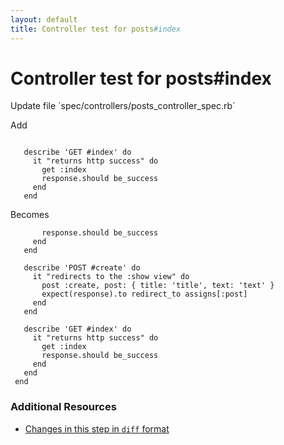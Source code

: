 ```yaml
---
layout: default
title: Controller test for posts#index
---
```


<h1 id="main">Controller test for posts#index</h1>
Update file `spec/controllers/posts_controller_spec.rb`

Add
<pre><code>&nbsp;
   describe &#39;GET #index&#39; do
     it &quot;returns http success&quot; do
       get :index
       response.should be_success
     end
   end</code></pre>


Becomes
<pre><code>       response.should be_success
     end
   end
&nbsp;
   describe &#39;POST #create&#39; do
     it &quot;redirects to the :show view&quot; do
       post :create, post: { title: &#39;title&#39;, text: &#39;text&#39; }
       expect(response).to redirect_to assigns[:post]
     end
   end
&nbsp;
   describe &#39;GET #index&#39; do
     it &quot;returns http success&quot; do
       get :index
       response.should be_success
     end
   end
 end
</code></pre>



### Additional Resources

* [Changes in this step in `diff` format](https://github.com/software-academy/rails_getting_started_bdd/commit/e3323a88b5bb9321d628b101f2277e8052ac2f51)

